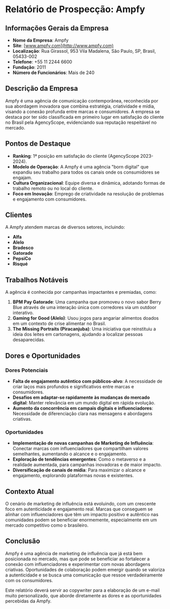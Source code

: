 # Relatório de Prospecção: Ampfy

## Informações Gerais da Empresa
- **Nome da Empresa**: Ampfy
- **Site**: [www.ampfy.com](http://www.ampfy.com)
- **Localização**: Rua Girassol, 953 Vila Madalena, São Paulo, SP, Brasil, 05433-002
- **Telefone**: +55 11 2244 6600
- **Fundação**: 2011
- **Número de Funcionários**: Mais de 240

## Descrição da Empresa
Ampfy é uma agência de comunicação contemporânea, reconhecida por sua abordagem inovadora que combina estratégia, criatividade e mídia, visando a conexão profunda entre marcas e consumidores. A empresa se destaca por ter sido classificada em primeiro lugar em satisfação do cliente no Brasil pela AgencyScope, evidenciando sua reputação respeitável no mercado.

## Pontos de Destaque
- **Ranking**: 1ª posição em satisfação do cliente (AgencyScope 2023-2024).
- **Modelo de Operação**: A Ampfy é uma agência "born digital" que expandiu seu trabalho para todos os canais onde os consumidores se engajam.
- **Cultura Organizacional**: Equipe diversa e dinâmica, adotando formas de trabalho remoto ou no local do cliente.
- **Foco em Inovação**: Emprego de criatividade na resolução de problemas e engajamento com consumidores.

## Clientes
A Ampfy atendem marcas de diversos setores, incluindo:
- **Alfa**
- **Alelo**
- **Bradesco**
- **Gatorade**
- **PepsiCo**
- **Risqué**

## Trabalhos Notáveis
A agência é conhecida por campanhas impactantes e premiadas, como:
1. **BPM Pay Gatorade**: Uma campanha que promoveu o novo sabor Berry Blue através de uma interação única com corredores via um outdoor interativo.
2. **Gaming for Good (Alelo)**: Usou jogos para angariar alimentos doados em um contexto de crise alimentar no Brasil.
3. **The Missing Portraits (Piracanjuba)**: Uma iniciativa que reinstituiu a ideia dos leites em cartonagens, ajudando a localizar pessoas desaparecidas.

## Dores e Oportunidades
### Dores Potenciais
- **Falta de engajamento autêntico com públicos-alvo**: A necessidade de criar laços mais profundos e significativos entre marcas e consumidores.
- **Desafios em adaptar-se rapidamente às mudanças do mercado digital**: Manter relevância em um mundo digital em rápida evolução.
- **Aumento da concorrência em campais digitais e influenciadores**: Necessidade de diferenciação clara nas mensagens e abordagens criativas.

### Oportunidades
- **Implementação de novas campanhas de Marketing de Influência**: Conectar marcas com influenciadores que compartilham valores semelhantes, aumentando o alcance e o engajamento.
- **Exploração de tendências emergentes**: Como o metaverso e a realidade aumentada, para campanhas inovadoras e de maior impacto.
- **Diversificação de canais de mídia**: Para maximizar o alcance e engajamento, explorando plataformas novas e existentes.

## Contexto Atual
O cenário de marketing de influência está evoluindo, com um crescente foco em autenticidade e engajamento real. Marcas que conseguem se alinhar com influenciadores que têm um impacto positivo e autêntico nas comunidades podem se beneficiar enormemente, especialmente em um mercado competitivo como o brasileiro.

## Conclusão
Ampfy é uma agência de marketing de influência que já está bem posicionada no mercado, mas que pode se beneficiar ao fortalecer a conexão com influenciadores e experimentar com novas abordagens criativas. Oportunidades de colaboração podem emergir quando se valoriza a autenticidade e se busca uma comunicação que ressoe verdadeiramente com os consumidores.

Este relatório deverá servir ao copywriter para a elaboração de um e-mail muito personalizado, que aborde diretamente as dores e as oportunidades percebidas da Ampfy.